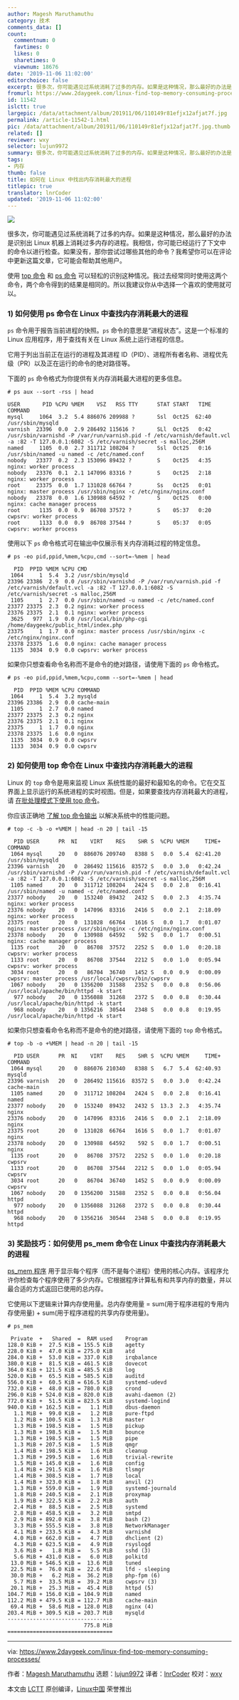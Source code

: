 ```yaml
---
author: Magesh Maruthamuthu
category: 技术
comments_data: []
count:
  commentnum: 0
  favtimes: 0
  likes: 0
  sharetimes: 0
  viewnum: 18676
date: '2019-11-06 11:02:00'
editorchoice: false
excerpt: 很多次，你可能遇见过系统消耗了过多的内存。如果是这种情况，那么最好的办法是识别出 Linux 机器上消耗过多内存的进程。
fromurl: https://www.2daygeek.com/linux-find-top-memory-consuming-processes/
id: 11542
islctt: true
largepic: /data/attachment/album/201911/06/110149r81efjx12afjat7f.jpg
permalink: /article-11542-1.html
pic: /data/attachment/album/201911/06/110149r81efjx12afjat7f.jpg.thumb.jpg
related: []
reviewer: wxy
selector: lujun9972
summary: 很多次，你可能遇见过系统消耗了过多的内存。如果是这种情况，那么最好的办法是识别出 Linux 机器上消耗过多内存的进程。
tags:
- 内存
thumb: false
title: 如何在 Linux 中找出内存消耗最大的进程
titlepic: true
translator: lnrCoder
updated: '2019-11-06 11:02:00'
---
```


![](/data/attachment/album/201911/06/110149r81efjx12afjat7f.jpg)


很多次，你可能遇见过系统消耗了过多的内存。如果是这种情况，那么最好的办法是识别出 Linux 机器上消耗过多内存的进程。我相信，你可能已经运行了下文中的命令以进行检查。如果没有，那你尝试过哪些其他的命令？我希望你可以在评论中更新这篇文章，它可能会帮助其他用户。


使用 [top 命令](https://www.2daygeek.com/linux-top-command-linux-system-performance-monitoring-tool/) 和 [ps 命令](https://www.2daygeek.com/linux-ps-command-find-running-process-monitoring/) 可以轻松的识别这种情况。我过去经常同时使用这两个命令，两个命令得到的结果是相同的。所以我建议你从中选择一个喜欢的使用就可以。


### 1) 如何使用 ps 命令在 Linux 中查找内存消耗最大的进程


`ps` 命令用于报告当前进程的快照。`ps` 命令的意思是“进程状态”。这是一个标准的 Linux 应用程序，用于查找有关在 Linux 系统上运行进程的信息。


它用于列出当前正在运行的进程及其进程 ID（PID）、进程所有者名称、进程优先级（PR）以及正在运行的命令的绝对路径等。


下面的 `ps` 命令格式为你提供有关内存消耗最大进程的更多信息。



```
# ps aux --sort -rss | head

USER       PID %CPU %MEM    VSZ   RSS TTY      STAT START   TIME COMMAND
mysql     1064  3.2  5.4 886076 209988 ?       Ssl  Oct25  62:40 /usr/sbin/mysqld
varnish  23396  0.0  2.9 286492 115616 ?       SLl  Oct25   0:42 /usr/sbin/varnishd -P /var/run/varnish.pid -f /etc/varnish/default.vcl -a :82 -T 127.0.0.1:6082 -S /etc/varnish/secret -s malloc,256M
named     1105  0.0  2.7 311712 108204 ?       Ssl  Oct25   0:16 /usr/sbin/named -u named -c /etc/named.conf
nobody   23377  0.2  2.3 153096 89432 ?        S    Oct25   4:35 nginx: worker process
nobody   23376  0.1  2.1 147096 83316 ?        S    Oct25   2:18 nginx: worker process
root     23375  0.0  1.7 131028 66764 ?        Ss   Oct25   0:01 nginx: master process /usr/sbin/nginx -c /etc/nginx/nginx.conf
nobody   23378  0.0  1.6 130988 64592 ?        S    Oct25   0:00 nginx: cache manager process
root      1135  0.0  0.9  86708 37572 ?        S    05:37   0:20 cwpsrv: worker process
root      1133  0.0  0.9  86708 37544 ?        S    05:37   0:05 cwpsrv: worker process
```

使用以下 `ps` 命令格式可在输出中仅展示有关内存消耗过程的特定信息。



```
# ps -eo pid,ppid,%mem,%cpu,cmd --sort=-%mem | head

  PID  PPID %MEM %CPU CMD
 1064     1  5.4  3.2 /usr/sbin/mysqld
23396 23386  2.9  0.0 /usr/sbin/varnishd -P /var/run/varnish.pid -f /etc/varnish/default.vcl -a :82 -T 127.0.0.1:6082 -S /etc/varnish/secret -s malloc,256M
 1105     1  2.7  0.0 /usr/sbin/named -u named -c /etc/named.conf
23377 23375  2.3  0.2 nginx: worker process
23376 23375  2.1  0.1 nginx: worker process
 3625   977  1.9  0.0 /usr/local/bin/php-cgi /home/daygeekc/public_html/index.php
23375     1  1.7  0.0 nginx: master process /usr/sbin/nginx -c /etc/nginx/nginx.conf
23378 23375  1.6  0.0 nginx: cache manager process
 1135  3034  0.9  0.0 cwpsrv: worker process
```

如果你只想查看命令名称而不是命令的绝对路径，请使用下面的 `ps` 命令格式。



```
# ps -eo pid,ppid,%mem,%cpu,comm --sort=-%mem | head

  PID  PPID %MEM %CPU COMMAND
 1064     1  5.4  3.2 mysqld
23396 23386  2.9  0.0 cache-main
 1105     1  2.7  0.0 named
23377 23375  2.3  0.2 nginx
23376 23375  2.1  0.1 nginx
23375     1  1.7  0.0 nginx
23378 23375  1.6  0.0 nginx
 1135  3034  0.9  0.0 cwpsrv
 1133  3034  0.9  0.0 cwpsrv
```

### 2) 如何使用 top 命令在 Linux 中查找内存消耗最大的进程


Linux 的 `top` 命令是用来监视 Linux 系统性能的最好和最知名的命令。它在交互界面上显示运行的系统进程的实时视图。但是，如果要查找内存消耗最大的进程，请 [在批处理模式下使用 top 命令](/article-11491-1.html)。


你应该正确地 [了解 top 命令输出](https://www.2daygeek.com/understanding-linux-top-command-output-usage/) 以解决系统中的性能问题。



```
# top -c -b -o +%MEM | head -n 20 | tail -15

  PID USER      PR  NI    VIRT    RES    SHR S  %CPU %MEM     TIME+ COMMAND
 1064 mysql     20   0  886076 209740   8388 S   0.0  5.4  62:41.20 /usr/sbin/mysqld
23396 varnish   20   0  286492 115616  83572 S   0.0  3.0   0:42.24 /usr/sbin/varnishd -P /var/run/varnish.pid -f /etc/varnish/default.vcl -a :82 -T 127.0.0.1:6082 -S /etc/varnish/secret -s malloc,256M
 1105 named     20   0  311712 108204   2424 S   0.0  2.8   0:16.41 /usr/sbin/named -u named -c /etc/named.conf
23377 nobody    20   0  153240  89432   2432 S   0.0  2.3   4:35.74 nginx: worker process
23376 nobody    20   0  147096  83316   2416 S   0.0  2.1   2:18.09 nginx: worker process
23375 root      20   0  131028  66764   1616 S   0.0  1.7   0:01.07 nginx: master process /usr/sbin/nginx -c /etc/nginx/nginx.conf
23378 nobody    20   0  130988  64592    592 S   0.0  1.7   0:00.51 nginx: cache manager process
 1135 root      20   0   86708  37572   2252 S   0.0  1.0   0:20.18 cwpsrv: worker process
 1133 root      20   0   86708  37544   2212 S   0.0  1.0   0:05.94 cwpsrv: worker process
 3034 root      20   0   86704  36740   1452 S   0.0  0.9   0:00.09 cwpsrv: master process /usr/local/cwpsrv/bin/cwpsrv
 1067 nobody    20   0 1356200  31588   2352 S   0.0  0.8   0:56.06 /usr/local/apache/bin/httpd -k start
  977 nobody    20   0 1356088  31268   2372 S   0.0  0.8   0:30.44 /usr/local/apache/bin/httpd -k start
  968 nobody    20   0 1356216  30544   2348 S   0.0  0.8   0:19.95 /usr/local/apache/bin/httpd -k start
```

如果你只想查看命令名称而不是命令的绝对路径，请使用下面的 `top` 命令格式。



```
# top -b -o +%MEM | head -n 20 | tail -15

  PID USER      PR  NI    VIRT    RES    SHR S  %CPU %MEM     TIME+ COMMAND
 1064 mysql     20   0  886076 210340   8388 S   6.7  5.4  62:40.93 mysqld
23396 varnish   20   0  286492 115616  83572 S   0.0  3.0   0:42.24 cache-main
 1105 named     20   0  311712 108204   2424 S   0.0  2.8   0:16.41 named
23377 nobody    20   0  153240  89432   2432 S  13.3  2.3   4:35.74 nginx
23376 nobody    20   0  147096  83316   2416 S   0.0  2.1   2:18.09 nginx
23375 root      20   0  131028  66764   1616 S   0.0  1.7   0:01.07 nginx
23378 nobody    20   0  130988  64592    592 S   0.0  1.7   0:00.51 nginx
 1135 root      20   0   86708  37572   2252 S   0.0  1.0   0:20.18 cwpsrv
 1133 root      20   0   86708  37544   2212 S   0.0  1.0   0:05.94 cwpsrv
 3034 root      20   0   86704  36740   1452 S   0.0  0.9   0:00.09 cwpsrv
 1067 nobody    20   0 1356200  31588   2352 S   0.0  0.8   0:56.04 httpd
  977 nobody    20   0 1356088  31268   2372 S   0.0  0.8   0:30.44 httpd
  968 nobody    20   0 1356216  30544   2348 S   0.0  0.8   0:19.95 httpd
```

### 3) 奖励技巧：如何使用 ps\_mem 命令在 Linux 中查找内存消耗最大的进程


[ps\_mem 程序](https://www.2daygeek.com/ps_mem-report-core-memory-usage-accurately-in-linux/) 用于显示每个程序（而不是每个进程）使用的核心内存。该程序允许你检查每个程序使用了多少内存。它根据程序计算私有和共享内存的数量，并以最合适的方式返回已使用的总内存。


它使用以下逻辑来计算内存使用量。总内存使用量 = sum(用于程序进程的专用内存使用量) + sum(用于程序进程的共享内存使用量)。



```
# ps_mem

 Private  +   Shared  =  RAM used    Program
128.0 KiB +  27.5 KiB = 155.5 KiB    agetty
228.0 KiB +  47.0 KiB = 275.0 KiB    atd
284.0 KiB +  53.0 KiB = 337.0 KiB    irqbalance
380.0 KiB +  81.5 KiB = 461.5 KiB    dovecot
364.0 KiB + 121.5 KiB = 485.5 KiB    log
520.0 KiB +  65.5 KiB = 585.5 KiB    auditd
556.0 KiB +  60.5 KiB = 616.5 KiB    systemd-udevd
732.0 KiB +  48.0 KiB = 780.0 KiB    crond
296.0 KiB + 524.0 KiB = 820.0 KiB    avahi-daemon (2)
772.0 KiB +  51.5 KiB = 823.5 KiB    systemd-logind
940.0 KiB + 162.5 KiB =   1.1 MiB    dbus-daemon
  1.1 MiB +  99.0 KiB =   1.2 MiB    pure-ftpd
  1.2 MiB + 100.5 KiB =   1.3 MiB    master
  1.3 MiB + 198.5 KiB =   1.5 MiB    pickup
  1.3 MiB + 198.5 KiB =   1.5 MiB    bounce
  1.3 MiB + 198.5 KiB =   1.5 MiB    pipe
  1.3 MiB + 207.5 KiB =   1.5 MiB    qmgr
  1.4 MiB + 198.5 KiB =   1.6 MiB    cleanup
  1.3 MiB + 299.5 KiB =   1.6 MiB    trivial-rewrite
  1.5 MiB + 145.0 KiB =   1.6 MiB    config
  1.4 MiB + 291.5 KiB =   1.6 MiB    tlsmgr
  1.4 MiB + 308.5 KiB =   1.7 MiB    local
  1.4 MiB + 323.0 KiB =   1.8 MiB    anvil (2)
  1.3 MiB + 559.0 KiB =   1.9 MiB    systemd-journald
  1.8 MiB + 240.5 KiB =   2.1 MiB    proxymap
  1.9 MiB + 322.5 KiB =   2.2 MiB    auth
  2.4 MiB +  88.5 KiB =   2.5 MiB    systemd
  2.8 MiB + 458.5 KiB =   3.2 MiB    smtpd
  2.9 MiB + 892.0 KiB =   3.8 MiB    bash (2)
  3.3 MiB + 555.5 KiB =   3.8 MiB    NetworkManager
  4.1 MiB + 233.5 KiB =   4.3 MiB    varnishd
  4.0 MiB + 662.0 KiB =   4.7 MiB    dhclient (2)
  4.3 MiB + 623.5 KiB =   4.9 MiB    rsyslogd
  3.6 MiB +   1.8 MiB =   5.5 MiB    sshd (3)
  5.6 MiB + 431.0 KiB =   6.0 MiB    polkitd
 13.0 MiB + 546.5 KiB =  13.6 MiB    tuned
 22.5 MiB +  76.0 KiB =  22.6 MiB    lfd - sleeping
 30.0 MiB +   6.2 MiB =  36.2 MiB    php-fpm (6)
  5.7 MiB +  33.5 MiB =  39.2 MiB    cwpsrv (3)
 20.1 MiB +  25.3 MiB =  45.4 MiB    httpd (5)
104.7 MiB + 156.0 KiB = 104.9 MiB    named
112.2 MiB + 479.5 KiB = 112.7 MiB    cache-main
 69.4 MiB +  58.6 MiB = 128.0 MiB    nginx (4)
203.4 MiB + 309.5 KiB = 203.7 MiB    mysqld
---------------------------------
                        775.8 MiB
=================================
```



---


via: <https://www.2daygeek.com/linux-find-top-memory-consuming-processes/>


作者：[Magesh Maruthamuthu](https://www.2daygeek.com/author/magesh/) 选题：[lujun9972](https://github.com/lujun9972) 译者：[lnrCoder](https://github.com/lnrCoder) 校对：[wxy](https://github.com/wxy)


本文由 [LCTT](https://github.com/LCTT/TranslateProject) 原创编译，[Linux中国](https://linux.cn/) 荣誉推出
